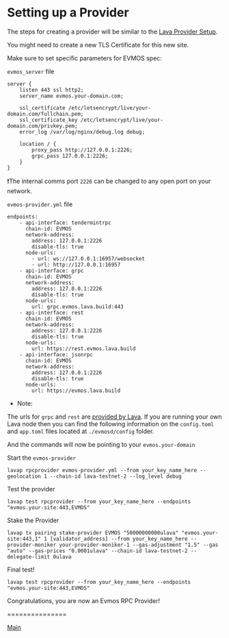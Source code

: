 # Setting up a Provider

The steps for creating a provider will be similar to the [Lava Provider Setup](https://github.com/zachzwei/z4ch-nodes/blob/main/lava/lava-provider-tls.md).

You might need to create a new TLS Certificate for this new site.

Make sure to set specific parameters for EVMOS spec:

`evmos_server` file
```
server {
    listen 443 ssl http2;
    server_name evmos.your-domain.com;

    ssl_certificate /etc/letsencrypt/live/your-domain.com/fullchain.pem;
    ssl_certificate_key /etc/letsencrypt/live/your-domain.com/privkey.pem;
    error_log /var/log/nginx/debug.log debug;

    location / {
        proxy_pass http://127.0.0.1:2226;
        grpc_pass 127.0.0.1:2226;
    }
}
```

❗The internal comms port `2226` can be changed to any open port on your network.

`evmos-provider.yml` file
```
endpoints:
    - api-interface: tendermintrpc
      chain-id: EVMOS
      network-address:
        address: 127.0.0.1:2226
        disable-tls: true
      node-urls:
        - url: ws://127.0.0.1:16957/websocket
        - url: http://127.0.0.1:16957
    - api-interface: grpc
      chain-id: EVMOS
      network-address:
        address: 127.0.0.1:2226
        disable-tls: true
      node-urls:
        url: grpc.evmos.lava.build:443
    - api-interface: rest
      chain-id: EVMOS
      network-address:
        address: 127.0.0.1:2226
        disable-tls: true
      node-urls:
        url: https://rest.evmos.lava.build
    - api-interface: jsonrpc
      chain-id: EVMOS
      network-address:
        address: 127.0.0.1:2226
        disable-tls: true
      node-urls:
        url: https://evmos.lava.build
```

* Note:
  
The urls for `grpc` and `rest` are [provided by Lava](https://docs.lavanet.xyz/evmos-dev).
If you are running your own Lava node then you can find the following information on the `config.toml` and `app.toml` files located at `./evmosd/config` folder.


And the commands will now be pointing to your `evmos.your-domain`

Start the `evmos-provider`

```
lavap rpcprovider evmos-provider.yml --from your_key_name_here --geolocation 1 --chain-id lava-testnet-2 --log_level debug
```

Test the provider
```
lavap test rpcprovider --from your_key_name_here --endpoints "evmos.your-site:443,EVMOS"
```

Stake the Provider
```
lavap tx pairing stake-provider EVMOS "50000000000ulava" "evmos.your-site:443,1" 1 [validator_address] --from your_key_name_here --provider-moniker your-provider-moniker-1 --gas-adjustment "1.5" --gas "auto" --gas-prices "0.0001ulava" --chain-id lava-testnet-2 --delegate-limit 0ulava
```

Final test!
```
lavap test rpcprovider --from your_key_name_here --endpoints "evmos.your-site:443,EVMOS"
```

Congratulations, you are now an Evmos RPC Provider!


===============

[Main](https://github.com/zachzwei/z4ch-nodes/blob/main/README.md)
